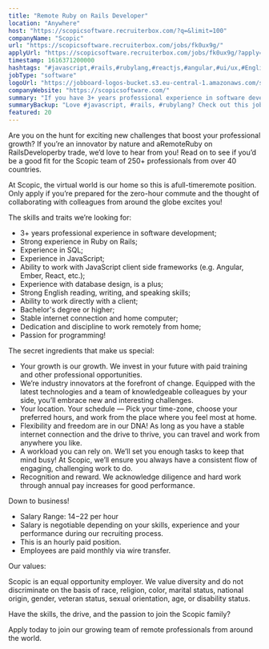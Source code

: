 ```yaml
---
title: "Remote Ruby on Rails Developer"
location: "Anywhere"
host: "https://scopicsoftware.recruiterbox.com/?q=&limit=100"
companyName: "Scopic"
url: "https://scopicsoftware.recruiterbox.com/jobs/fk0ux9g/"
applyUrl: "https://scopicsoftware.recruiterbox.com/jobs/fk0ux9g/?apply=true"
timestamp: 1616371200000
hashtags: "#javascript,#rails,#rubylang,#reactjs,#angular,#ui/ux,#English"
jobType: "software"
logoUrl: "https://jobboard-logos-bucket.s3.eu-central-1.amazonaws.com/scopic"
companyWebsite: "https://scopicsoftware.com/"
summary: "If you have 3+ years professional experience in software development, Scopic is looking for someone with your skillset."
summaryBackup: "Love #javascript, #rails, #rubylang? Check out this job post!"
featured: 20
---
```


Are you on the hunt for exciting new challenges that boost your professional growth? If you’re an innovator by nature and aRemoteRuby on RailsDeveloperby trade, we’d love to hear from you! Read on to see if you’d be a good fit for the Scopic team of 250+ professionals from over 40 countries.

At Scopic, the virtual world is our home so this is afull-timeremote position. Only apply if you’re prepared for the zero-hour commute and the thought of collaborating with colleagues from around the globe excites you!

The skills and traits we’re looking for:

*   3+ years professional experience in software development;
*   Strong experience in Ruby on Rails;
*   Experience in SQL;
*   Experience in JavaScript;
*   Ability to work with JavaScript client side frameworks (e.g. Angular, Ember, React, etc.);
*   Experience with database design, is a plus;
*   Strong English reading, writing, and speaking skills;
*   Ability to work directly with a client;
*   Bachelor's degree or higher;
*   Stable internet connection and home computer;
*   Dedication and discipline to work remotely from home;
*   Passion for programming!

The secret ingredients that make us special:

*   Your growth is our growth. We invest in your future with paid training and other professional opportunities.
*   We’re industry innovators at the forefront of change. Equipped with the latest technologies and a team of knowledgeable colleagues by your side, you’ll embrace new and interesting challenges.
*   Your location. Your schedule — Pick your time-zone, choose your preferred hours, and work from the place where you feel most at home.
*   Flexibility and freedom are in our DNA! As long as you have a stable internet connection and the drive to thrive, you can travel and work from anywhere you like.
*   A workload you can rely on. We’ll set you enough tasks to keep that mind busy! At Scopic, we’ll ensure you always have a consistent flow of engaging, challenging work to do.
*   Recognition and reward. We acknowledge diligence and hard work through annual pay increases for good performance.

Down to business!

*   Salary Range: $14-$22 per hour
*   Salary is negotiable depending on your skills, experience and your performance during our recruiting process.
*   This is an hourly paid position.
*   Employees are paid monthly via wire transfer.

Our values:

Scopic is an equal opportunity employer. We value diversity and do not discriminate on the basis of race, religion, color, marital status, national origin, gender, veteran status, sexual orientation, age, or disability status.

Have the skills, the drive, and the passion to join the Scopic family?

Apply today to join our growing team of remote professionals from around the world.
